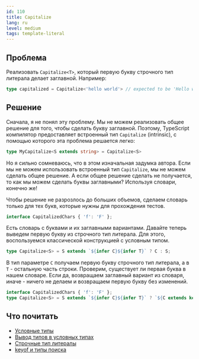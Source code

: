 ```yaml
---
id: 110
title: Capitalize
lang: ru
level: medium
tags: template-literal
---
```


## Проблема

Реализовать `Capitalize<T>`, который первую букву строчного тип литерала делает заглавной.
Например:

```typescript
type capitalized = Capitalize<'hello world'> // expected to be 'Hello world'
```

## Решение

Сначала, я не понял эту проблему.
Мы не можем реализовать общее решение для того, чтобы сделать букву заглавной.
Поэтому, TypeScript компилятор предоставляет встроенный тип `Capitalize` (intrinsic), с помощью которого эта проблема решается легко:

```typescript
type MyCapitalize<S extends string> = Capitalize<S>
```

Но я сильно сомневаюсь, что в этом изначальная задумка автора.
Если мы не можем использовать встроенный тип `Capitalize`, мы не можем сделать общее решение.
А если общее решение сделать не получается, то как мы можем сделать буквы заглавными?
Используя словари, конечно же!

Чтобы решение не разрозлось до больших объемов, сделаем словарь только для тех букв, которые нужны для прохождения тестов.

```typescript
interface CapitalizedChars { 'f': 'F' };
```

Есть словарь с буквами и их заглавными вариантами.
Давайте теперь выведем первую букву из строчного тип литерала.
Для этого, воспользуемся классической конструкцией с условным типом.

```typescript
type Capitalize<S> = S extends `${infer C}${infer T}` ? C : S;
```

В тип параметре `C` получаем первую букву строчного тип литерала, а в `T` - остальную часть строки.
Проверим, существует ли первая буква в нашем словаре.
Если да, возвращаем заглавный вариант из словаря, иначе - ничего не делаем и возвращаем первую букву без изменений.

```typescript
interface CapitalizedChars { 'f': 'F' };
type Capitalize<S> = S extends `${infer C}${infer T}` ? `${C extends keyof CapitalizedChars ? CapitalizedChars[C] : C}${T}` : S;
```

## Что почитать

- [Условные типы](https://www.typescriptlang.org/docs/handbook/2/conditional-types.html)
- [Вывод типов в условных типах](https://www.typescriptlang.org/docs/handbook/2/conditional-types.html#inferring-within-conditional-types)
- [Строчные тип литералы](https://www.typescriptlang.org/docs/handbook/release-notes/typescript-4-1.html#template-literal-types)
- [keyof и типы поиска](https://www.typescriptlang.org/docs/handbook/release-notes/typescript-2-1.html#keyof-and-lookup-types)
